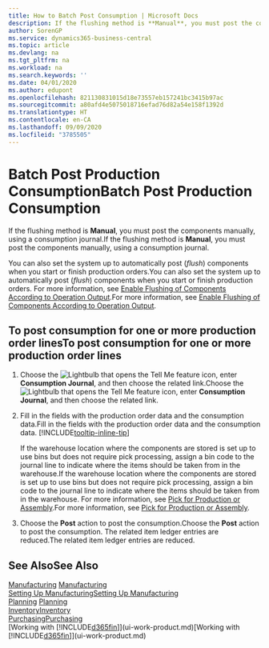 ```yaml
---
title: How to Batch Post Consumption | Microsoft Docs
description: If the flushing method is **Manual**, you must post the components manually, using a consumption journal.
author: SorenGP
ms.service: dynamics365-business-central
ms.topic: article
ms.devlang: na
ms.tgt_pltfrm: na
ms.workload: na
ms.search.keywords: ''
ms.date: 04/01/2020
ms.author: edupont
ms.openlocfilehash: 821130831015d18e73557eb157241bc3415b97ac
ms.sourcegitcommit: a80afd4e5075018716efad76d82a54e158f1392d
ms.translationtype: HT
ms.contentlocale: en-CA
ms.lasthandoff: 09/09/2020
ms.locfileid: "3785505"
---
```

# <a name="batch-post-production-consumption"></a><span data-ttu-id="26f85-103">Batch Post Production Consumption</span><span class="sxs-lookup"><span data-stu-id="26f85-103">Batch Post Production Consumption</span></span>
<span data-ttu-id="26f85-104">If the flushing method is **Manual**, you must post the components manually, using a consumption journal.</span><span class="sxs-lookup"><span data-stu-id="26f85-104">If the flushing method is **Manual**, you must post the components manually, using a consumption journal.</span></span>

<span data-ttu-id="26f85-105">You can also set the system up to automatically post (*flush*) components when you start or finish production orders.</span><span class="sxs-lookup"><span data-stu-id="26f85-105">You can also set the system up to automatically post (*flush*) components when you start or finish production orders.</span></span> <span data-ttu-id="26f85-106">For more information, see [Enable Flushing of Components According to Operation Output](production-how-to-flush-components-according-to-operation-output.md).</span><span class="sxs-lookup"><span data-stu-id="26f85-106">For more information, see [Enable Flushing of Components According to Operation Output](production-how-to-flush-components-according-to-operation-output.md).</span></span>

## <a name="to-post-consumption-for-one-or-more-production-order-lines"></a><span data-ttu-id="26f85-107">To post consumption for one or more production order lines</span><span class="sxs-lookup"><span data-stu-id="26f85-107">To post consumption for one or more production order lines</span></span>  
1.  <span data-ttu-id="26f85-108">Choose the ![Lightbulb that opens the Tell Me feature](media/ui-search/search_small.png "Tell me what you want to do") icon, enter **Consumption Journal**, and then choose the related link.</span><span class="sxs-lookup"><span data-stu-id="26f85-108">Choose the ![Lightbulb that opens the Tell Me feature](media/ui-search/search_small.png "Tell me what you want to do") icon, enter **Consumption Journal**, and then choose the related link.</span></span>  
2.  <span data-ttu-id="26f85-109">Fill in the fields with the production order data and the consumption data.</span><span class="sxs-lookup"><span data-stu-id="26f85-109">Fill in the fields with the production order data and the consumption data.</span></span> [!INCLUDE[tooltip-inline-tip](includes/tooltip-inline-tip_md.md)]  

    <span data-ttu-id="26f85-110">If the warehouse location where the components are stored is set up to use bins but does not require pick processing, assign a bin code to the journal line to indicate where the items should be taken from in the warehouse.</span><span class="sxs-lookup"><span data-stu-id="26f85-110">If the warehouse location where the components are stored is set up to use bins but does not require pick processing, assign a bin code to the journal line to indicate where the items should be taken from in the warehouse.</span></span> <span data-ttu-id="26f85-111">For more information, see [Pick for Production or Assembly](warehouse-how-to-pick-for-production.md).</span><span class="sxs-lookup"><span data-stu-id="26f85-111">For more information, see [Pick for Production or Assembly](warehouse-how-to-pick-for-production.md).</span></span>  
3.  <span data-ttu-id="26f85-112">Choose the **Post** action to post the consumption.</span><span class="sxs-lookup"><span data-stu-id="26f85-112">Choose the **Post** action to post the consumption.</span></span> <span data-ttu-id="26f85-113">The related item ledger entries are reduced.</span><span class="sxs-lookup"><span data-stu-id="26f85-113">The related item ledger entries are reduced.</span></span>

## <a name="see-also"></a><span data-ttu-id="26f85-114">See Also</span><span class="sxs-lookup"><span data-stu-id="26f85-114">See Also</span></span>  
<span data-ttu-id="26f85-115">[Manufacturing](production-manage-manufacturing.md)  </span><span class="sxs-lookup"><span data-stu-id="26f85-115">[Manufacturing](production-manage-manufacturing.md)  </span></span>  
[<span data-ttu-id="26f85-116">Setting Up Manufacturing</span><span class="sxs-lookup"><span data-stu-id="26f85-116">Setting Up Manufacturing</span></span>](production-configure-production-processes.md)  
<span data-ttu-id="26f85-117">[Planning](production-planning.md)    </span><span class="sxs-lookup"><span data-stu-id="26f85-117">[Planning](production-planning.md)    </span></span>  
[<span data-ttu-id="26f85-118">Inventory</span><span class="sxs-lookup"><span data-stu-id="26f85-118">Inventory</span></span>](inventory-manage-inventory.md)  
[<span data-ttu-id="26f85-119">Purchasing</span><span class="sxs-lookup"><span data-stu-id="26f85-119">Purchasing</span></span>](purchasing-manage-purchasing.md)  
<span data-ttu-id="26f85-120">[Working with [!INCLUDE[d365fin](includes/d365fin_md.md)]](ui-work-product.md)</span><span class="sxs-lookup"><span data-stu-id="26f85-120">[Working with [!INCLUDE[d365fin](includes/d365fin_md.md)]](ui-work-product.md)</span></span>
